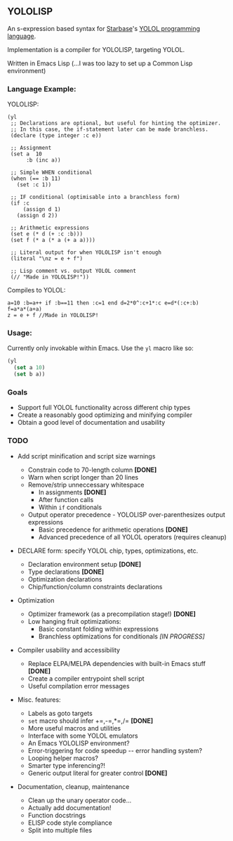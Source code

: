 ## YOLOLISP

An s-expression based syntax for [Starbase](https://www.starbasegame.com)'s [YOLOL programming language](https://wiki.starbasegame.com/index.php/YOLOL).

Implementation is a compiler for YOLOLISP, targeting YOLOL.

Written in Emacs Lisp (...I was too lazy to set up a Common Lisp environment)

### Language Example:

YOLOLISP:

```elisp
(yl
 ;; Declarations are optional, but useful for hinting the optimizer.
 ;; In this case, the if-statement later can be made branchless.
 (declare (type integer :c e))

 ;; Assignment
 (set a  10
      :b (inc a))

 ;; Simple WHEN conditional
 (when (== :b 11)
   (set :c 1))

 ;; IF conditional (optimisable into a branchless form)
 (if :c
     (assign d 1)
   (assign d 2))

 ;; Arithmetic expressions
 (set e (* d (+ :c :b)))
 (set f (* a (* a (+ a a))))

 ;; Literal output for when YOLOLISP isn't enough
 (literal "\nz = e + f")

 ;; Lisp comment vs. output YOLOL comment
 (// "Made in YOLOLISP!"))
```

Compiles to YOLOL:
```
a=10 :b=a++ if :b==11 then :c=1 end d=2*0^:c+1*:c e=d*(:c+:b)
f=a*a*(a+a)
z = e + f //Made in YOLOLISP!
```

### Usage:

Currently only invokable within Emacs. Use the `yl` macro like so:

```lisp
(yl
  (set a 10)
  (set b a))
```

### Goals

 * Support full YOLOL functionality across different chip types
 * Create a reasonably good optimizing and minifying compiler
 * Obtain a good level of documentation and usability

### TODO

 * Add script minification and script size warnings
   * Constrain code to 70-length column **[DONE]**
   * Warn when script longer than 20 lines
   * Remove/strip unneccessary whitespace
     * In assignments **[DONE]**
     * After function calls
     * Within `if` conditionals
   * Output operator precedence - YOLOLISP over-parenthesizes output expressions
     * Basic precedence for arithmetic operations **[DONE]**
     * Advanced precedence of all YOLOL operators (requires cleanup)

 * DECLARE form: specify YOLOL chip, types, optimizations, etc.
   * Declaration environment setup **[DONE]**
   * Type declarations **[DONE]**
   * Optimization declarations
   * Chip/function/column constraints declarations

 * Optimization
   * Optimizer framework (as a precompilation stage!) **[DONE]**
   * Low hanging fruit optimizations:
     * Basic constant folding within expressions
     * Branchless optimizations for conditionals *[IN PROGRESS]*

 * Compiler usability and accessibility
   * Replace ELPA/MELPA dependencies with built-in Emacs stuff **[DONE]**
   * Create a compiler entrypoint shell script
   * Useful compilation error messages

 * Misc. features:
   * Labels as goto targets
   * `set` macro should infer +=,-=,*=,/= **[DONE]**
   * More useful macros and utilities
   * Interface with some YOLOL emulators
   * An Emacs YOLOLISP environment?
   * Error-triggering for code speedup -- error handling system?
   * Looping helper macros?
   * Smarter type inferencing?!
   * Generic output literal for greater control **[DONE]**

 * Documentation, cleanup, maintenance
   * Clean up the unary operator code...
   * Actually add documentation!
   * Function docstrings
   * ELISP code style compliance
   * Split into multiple files
